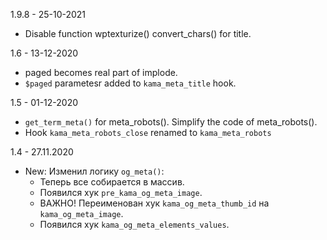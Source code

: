 1.9.8 - 25-10-2021
- Disable function wptexturize() convert_chars() for title.

1.6 - 13-12-2020
- paged becomes real part of implode.
- `$paged` parametesr added to `kama_meta_title` hook.

1.5 - 01-12-2020
- `get_term_meta()` for meta_robots(). Simplify the code of meta_robots().
- Hook `kama_meta_robots_close` renamed to `kama_meta_robots`

1.4 - 27.11.2020
- New: Изменил логику `og_meta()`:
    - Теперь все собирается в массив. 
    - Появился хук `pre_kama_og_meta_image`. 
    - ВАЖНО! Переименован хук `kama_og_meta_thumb_id` на `kama_og_meta_image`. 
    - Появился хук `kama_og_meta_elements_values`.
